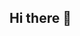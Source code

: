 ## Hi there 👋

<!--
**adamgdaniel/adamgdaniel** is a ✨ _special_ ✨ repository because its `README.md` (this file) appears on your GitHub profile.

<h1 align="left">Daniel Adam</h1>
<div align="center">
<img src="https://www.emcasa.es/wp-content/uploads/Logo-Edem.jpg" alt="Awesome Badge" width="160"/>


<h3 align="center">About me</h3>

- 🌱 I’m currently studying a Master's degree on Big Data & Cloud @ EDEM
- 📦 I have a background in Logistics with +6 years experience in last mile planning
- 📫 Find me on LinkedIn by clicking on the image below

[![LinkedIn](https://cliply.co/wp-content/uploads/2021/02/372102050_LINKEDIN_ICON_TRANSPARENT_400.gif)](https://www.linkedin.com/in/daniel-adam-gimenez/) 
